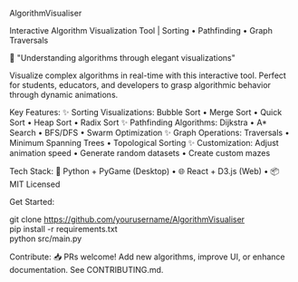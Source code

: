 AlgorithmVisualiser

Interactive Algorithm Visualization Tool | Sorting • Pathfinding • Graph Traversals

🔮 "Understanding algorithms through elegant visualizations"

Visualize complex algorithms in real-time with this interactive tool. Perfect for students, educators, and developers to grasp algorithmic behavior through dynamic animations.

Key Features:
✨ Sorting Visualizations:
Bubble Sort • Merge Sort • Quick Sort • Heap Sort • Radix Sort
✨ Pathfinding Algorithms:
Dijkstra • A* Search • BFS/DFS • Swarm Optimization
✨ Graph Operations:
Traversals • Minimum Spanning Trees • Topological Sorting
✨ Customization:
Adjust animation speed • Generate random datasets • Create custom mazes

Tech Stack:
🐍 Python + PyGame (Desktop) • 🌐 React + D3.js (Web) • 📦 MIT Licensed

Get Started:

git clone https://github.com/yourusername/AlgorithmVisualiser  
pip install -r requirements.txt  
python src/main.py  

Contribute:
📥 PRs welcome! Add new algorithms, improve UI, or enhance documentation. See CONTRIBUTING.md.
